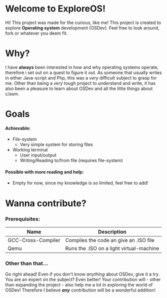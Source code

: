 # Welcome to ExploreOS!

Hi! This project was made for the curious, like me! This project is created to explore **Operating system** development (OSDev). Feel free to look around, fork or whatever you deem fit.


# Why?
I have **always** been interested in how and why operating systems operate, therefore i set out on a quest to figure it out. As someone that usually writes in either Java-script and Php, this was a *very* difficult subject to grasp for me. Other than being a *very* tough project to understand and write, it has also been a pleasure to learn about OSDev and all the little things about c/asm. 

# Goals
#### Achievable:
* File-system
	* Very simple system for storing files
* Working terminal 
	* User input/output
	* Writing/Reading to/from file (requires file-system)
#### Possible with more reading and help:
* Empty for now, since my knowledge is so limited, feel free to add!

# Wanna contribute?
### Prerequisites:
| Name | Description |
|--|--|
| GCC-Cross-Compiler | Compiles the code an give an .ISO file |
| Qemu | Runs the .ISO on a light virtual-machine |

### Other than that...
Go right ahead! Even if you don't know *anything* about OSDev, give it a try. You are an expert on the subject? Even better! Your contribution will - other than expanding the project - also help me a lot in exploring the world of OSDev! Therefore I believe ***any*** contribution will be a wonderful addition!
